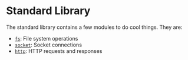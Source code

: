 # Standard Library
The standard library contains a few modules to do cool things.
They are:
- [`fs`](/docs/fs): File system operations
- [`socket`](/docs/socket): Socket connections
- [`http`](/docs/http): HTTP requests and responses
